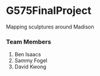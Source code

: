# G575FinalProject
 Mapping sculptures around Madison

### Team Members
1. Ben Isaacs
2. Sammy Fogel
3. David Kwong
